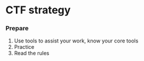 # CTF strategy

### Prepare

1. Use tools to assist your work, know your core tools
1. Practice
1. Read the rules






